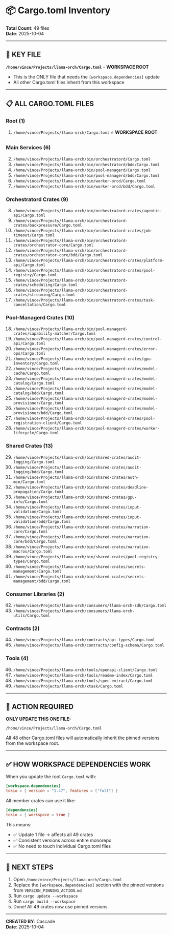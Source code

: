 # 📦 Cargo.toml Inventory

**Total Count**: 49 files  
**Date**: 2025-10-04

---

## 🎯 KEY FILE

**`/home/vince/Projects/llama-orch/Cargo.toml`** - **WORKSPACE ROOT**
- This is the ONLY file that needs the `[workspace.dependencies]` update
- All other Cargo.toml files inherit from this workspace

---

## 📋 ALL CARGO.TOML FILES

### Root (1)
1. `/home/vince/Projects/llama-orch/Cargo.toml` ⭐ **WORKSPACE ROOT**

### Main Services (6)
2. `/home/vince/Projects/llama-orch/bin/orchestratord/Cargo.toml`
3. `/home/vince/Projects/llama-orch/bin/orchestratord/bdd/Cargo.toml`
4. `/home/vince/Projects/llama-orch/bin/pool-managerd/Cargo.toml`
5. `/home/vince/Projects/llama-orch/bin/pool-managerd/bdd/Cargo.toml`
6. `/home/vince/Projects/llama-orch/bin/worker-orcd/Cargo.toml`
7. `/home/vince/Projects/llama-orch/bin/worker-orcd/bdd/Cargo.toml`

### Orchestratord Crates (9)
8. `/home/vince/Projects/llama-orch/bin/orchestratord-crates/agentic-api/Cargo.toml`
9. `/home/vince/Projects/llama-orch/bin/orchestratord-crates/backpressure/Cargo.toml`
10. `/home/vince/Projects/llama-orch/bin/orchestratord-crates/job-timeout/Cargo.toml`
11. `/home/vince/Projects/llama-orch/bin/orchestratord-crates/orchestrator-core/Cargo.toml`
12. `/home/vince/Projects/llama-orch/bin/orchestratord-crates/orchestrator-core/bdd/Cargo.toml`
13. `/home/vince/Projects/llama-orch/bin/orchestratord-crates/platform-api/Cargo.toml`
14. `/home/vince/Projects/llama-orch/bin/orchestratord-crates/pool-registry/Cargo.toml`
15. `/home/vince/Projects/llama-orch/bin/orchestratord-crates/scheduling/Cargo.toml`
16. `/home/vince/Projects/llama-orch/bin/orchestratord-crates/streaming/Cargo.toml`
17. `/home/vince/Projects/llama-orch/bin/orchestratord-crates/task-cancellation/Cargo.toml`

### Pool-Managerd Crates (10)
18. `/home/vince/Projects/llama-orch/bin/pool-managerd-crates/capability-matcher/Cargo.toml`
19. `/home/vince/Projects/llama-orch/bin/pool-managerd-crates/control-api/Cargo.toml`
20. `/home/vince/Projects/llama-orch/bin/pool-managerd-crates/error-ops/Cargo.toml`
21. `/home/vince/Projects/llama-orch/bin/pool-managerd-crates/gpu-inventory/Cargo.toml`
22. `/home/vince/Projects/llama-orch/bin/pool-managerd-crates/model-cache/Cargo.toml`
23. `/home/vince/Projects/llama-orch/bin/pool-managerd-crates/model-catalog/Cargo.toml`
24. `/home/vince/Projects/llama-orch/bin/pool-managerd-crates/model-catalog/bdd/Cargo.toml`
25. `/home/vince/Projects/llama-orch/bin/pool-managerd-crates/model-provisioner/Cargo.toml`
26. `/home/vince/Projects/llama-orch/bin/pool-managerd-crates/model-provisioner/bdd/Cargo.toml`
27. `/home/vince/Projects/llama-orch/bin/pool-managerd-crates/pool-registration-client/Cargo.toml`
28. `/home/vince/Projects/llama-orch/bin/pool-managerd-crates/worker-lifecycle/Cargo.toml`

### Shared Crates (13)
29. `/home/vince/Projects/llama-orch/bin/shared-crates/audit-logging/Cargo.toml`
30. `/home/vince/Projects/llama-orch/bin/shared-crates/audit-logging/bdd/Cargo.toml`
31. `/home/vince/Projects/llama-orch/bin/shared-crates/auth-min/Cargo.toml`
32. `/home/vince/Projects/llama-orch/bin/shared-crates/deadline-propagation/Cargo.toml`
33. `/home/vince/Projects/llama-orch/bin/shared-crates/gpu-info/Cargo.toml`
34. `/home/vince/Projects/llama-orch/bin/shared-crates/input-validation/Cargo.toml`
35. `/home/vince/Projects/llama-orch/bin/shared-crates/input-validation/bdd/Cargo.toml`
36. `/home/vince/Projects/llama-orch/bin/shared-crates/narration-core/Cargo.toml`
37. `/home/vince/Projects/llama-orch/bin/shared-crates/narration-core/bdd/Cargo.toml`
38. `/home/vince/Projects/llama-orch/bin/shared-crates/narration-macros/Cargo.toml`
39. `/home/vince/Projects/llama-orch/bin/shared-crates/pool-registry-types/Cargo.toml`
40. `/home/vince/Projects/llama-orch/bin/shared-crates/secrets-management/Cargo.toml`
41. `/home/vince/Projects/llama-orch/bin/shared-crates/secrets-management/bdd/Cargo.toml`

### Consumer Libraries (2)
42. `/home/vince/Projects/llama-orch/consumers/llama-orch-sdk/Cargo.toml`
43. `/home/vince/Projects/llama-orch/consumers/llama-orch-utils/Cargo.toml`

### Contracts (2)
44. `/home/vince/Projects/llama-orch/contracts/api-types/Cargo.toml`
45. `/home/vince/Projects/llama-orch/contracts/config-schema/Cargo.toml`

### Tools (4)
46. `/home/vince/Projects/llama-orch/tools/openapi-client/Cargo.toml`
47. `/home/vince/Projects/llama-orch/tools/readme-index/Cargo.toml`
48. `/home/vince/Projects/llama-orch/tools/spec-extract/Cargo.toml`
49. `/home/vince/Projects/llama-orch/xtask/Cargo.toml`

---

## 🎯 ACTION REQUIRED

**ONLY UPDATE THIS ONE FILE:**
```
/home/vince/Projects/llama-orch/Cargo.toml
```

All 48 other Cargo.toml files will automatically inherit the pinned versions from the workspace root.

---

## ✅ HOW WORKSPACE DEPENDENCIES WORK

When you update the root `Cargo.toml` with:
```toml
[workspace.dependencies]
tokio = { version = "1.47", features = ["full"] }
```

All member crates can use it like:
```toml
[dependencies]
tokio = { workspace = true }
```

This means:
- ✅ Update 1 file → affects all 49 crates
- ✅ Consistent versions across entire monorepo
- ✅ No need to touch individual Cargo.toml files

---

## 🚀 NEXT STEPS

1. Open `/home/vince/Projects/llama-orch/Cargo.toml`
2. Replace the `[workspace.dependencies]` section with the pinned versions from `VERSION_PINNING_ACTION.md`
3. Run `cargo update --workspace`
4. Run `cargo build --workspace`
5. Done! All 49 crates now use pinned versions

---

**CREATED BY**: Cascade  
**Date**: 2025-10-04
